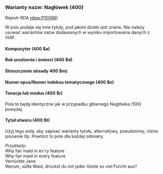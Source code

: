 ### Warianty nazw: Nagłówek (400)
Rejestr RDA [rdaw:P10086](http://www.rdaregistry.info/Elements/w/#P10086))

W polu podaje się inne tytuły, pod jakimi dzieło jest znane. Nie należy usuwać wariantów nazw dodawanych w wyniku importowania danych z VIAF.

#### Kompozytor (400 $a)  
#### Rok urodzenia i śmierci (400 $d)  
#### Streszczenie obsady 400 $m)  
#### Numer opus/Numer indeksu tematycznego (400 $n)  
#### Tonacja lub modus (400 $r)
Pola te będą identyczne jak w przypadku głównego Nagłówka (100) powyżej.

#### Tytuł utworu (400 $t)
Użyj tego pola, aby zapisać warianty tytułu, alternatywy, pseudonimy, różne pisownie itp. Powtórz to pole dla każdej odmiany.

_Przykłady:_  
Why fair maid in ev'ry feature  
Why fair maid in every feature  
Verrückte Jane  
Warum, süße Maid, drückst du mit jeder Geste so viel Furcht aus?
